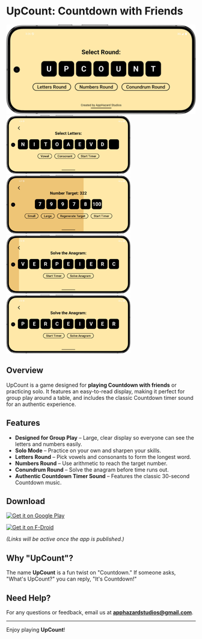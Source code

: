 # UpCount: Countdown with Friends

![UpCount App Icon](https://github.com/AppHazard-Studios/UpCount/blob/main/Screenshots/shrunk/Homescreen.jpg?raw=true)  
<img src="https://github.com/AppHazard-Studios/UpCount/blob/main/Screenshots/shrunk/Letters.jpg?raw=true" width="330" /> <img src="https://github.com/AppHazard-Studios/UpCount/blob/main/Screenshots/shrunk/Numbers.jpg?raw=true" width="330" />
<img src="https://github.com/AppHazard-Studios/UpCount/blob/main/Screenshots/shrunk/Conundrum2.jpg?raw=true" width="330" /> <img src="https://github.com/AppHazard-Studios/UpCount/blob/main/Screenshots/shrunk/Conundrum%20solved.jpg?raw=true" width="330" />

## Overview  
UpCount is a game designed for **playing Countdown with friends** or practicing solo. It features an easy-to-read display, making it perfect for group play around a table, and includes the classic Countdown timer sound for an authentic experience.

## Features  
- **Designed for Group Play** – Large, clear display so everyone can see the letters and numbers easily.  
- **Solo Mode** – Practice on your own and sharpen your skills.  
- **Letters Round** – Pick vowels and consonants to form the longest word.  
- **Numbers Round** – Use arithmetic to reach the target number.  
- **Conundrum Round** – Solve the anagram before time runs out.  
- **Authentic Countdown Timer Sound** – Features the classic 30-second Countdown music.  

## Download  

[![Get it on Google Play](https://upload.wikimedia.org/wikipedia/commons/c/cd/Get_it_on_Google_Play.svg)](https://play.google.com/store/apps/details?id=com.apphazardstudios.upcount)  

[![Get it on F-Droid](https://upload.wikimedia.org/wikipedia/commons/3/34/F-Droid-button.png)](https://f-droid.org/packages/com.apphazardstudios.upcount)  

_(Links will be active once the app is published.)_  

## Why "UpCount"?  
The name **UpCount** is a fun twist on "Countdown." If someone asks, "What's UpCount?" you can reply, "It's Countdown!"  

## Need Help?  
For any questions or feedback, email us at **apphazardstudios@gmail.com**.  

---  
Enjoy playing **UpCount**!  
